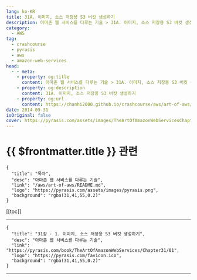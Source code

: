 ```yaml
---
lang: ko-KR
title: 31A. 이미지, 소스 저장용 S3 버킷 생성하기
description: 아마존 웹 서비스를 다루는 기술 > 31A. 이미지, 소스 저장용 S3 버킷 생성하기
category:
  - AWS
tag: 
  - crashcourse
  - pyrasis
  - aws 
  - amazon-web-services
head:
  - - meta:
    - property: og:title
      content: 아마존 웹 서비스를 다루는 기술 > 31A. 이미지, 소스 저장용 S3 버킷 생성하기
    - property: og:description
      content: 31A. 이미지, 소스 저장용 S3 버킷 생성하기
    - property: og:url
      content: https://chanhi2000.github.io/crashcourse/aws/art-of-aws/31A.html
date: 2014-09-31
isOriginal: false
cover: https://pyrasis.com/assets/images/TheArtOfAmazonWebServicesChapter31/2_.png
---
```


# {{ $frontmatter.title }} 관련

```component VPCard
{
  "title": "목차",
  "desc": "아마존 웹 서비스를 다루는 기술",
  "link": "/aws/art-of-aws/README.md",
  "logo": "https://pyrasis.com/assets/images/pyrasis.png",
  "background": "rgba(31,41,55,0.2)"
}
```

[[toc]]

---

```component VPCard
{
  "title": "31장 - 1. 이미지, 소스 저장용 S3 버킷 생성하기",
  "desc": "아마존 웹 서비스를 다루는 기술",
  "link": "https://pyrasis.com/book/TheArtOfAmazonWebServices/Chapter31/01",
  "logo": "https://pyrasis.com/favicon.ico",
  "background": "rgba(31,41,55,0.2)"
}
```

<!-- TODO: 작성 -->

---

<TagLinks />